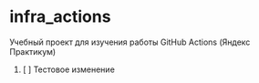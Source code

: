 # infra_actions
Учебный проект для изучения работы GitHub Actions (Яндекс Практикум)
1. [ ] Тестовое изменение 
